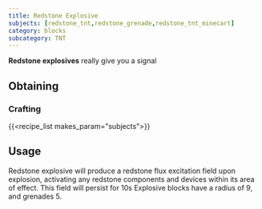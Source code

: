 ```yaml
---
title: Redstone Explosive
subjects: [redstone_tnt,redstone_grenade,redstone_tnt_minecart]
category: blocks
subcategory: TNT
---
```


**Redstone explosives** really give you a signal

Obtaining
---------

### Crafting
{{<recipe_list makes_param="subjects">}}

Usage
-----

Redstone explosive will produce a redstone flux excitation field upon explosion, activating any redstone components and devices within its area of effect. This field will persist for 10s
Explosive blocks have a radius of 9, and grenades 5.